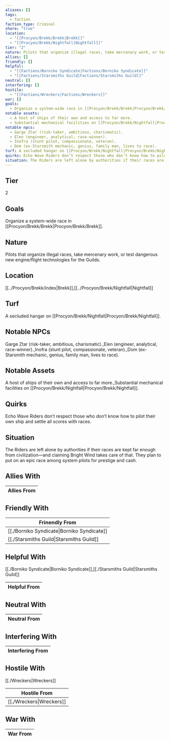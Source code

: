 ```yaml
---
aliases: []
tags:
  - faction
faction_type: Criminal
share: "true"
location:
  - "[[Procyon/Brekk/Brekk|Brekk]]"
  - "[[Procyon/Brekk/Nightfall|Nightfall]]"
tier: "2"
nature: Pilots that organize illegal races, take mercenary work, or test dangerous new engine/flight technologies for the Guilds.
allies: []
friendly: []
helpful:
  - "[[Factions/Borniko Syndicate|Factions/Borniko Syndicate]]"
  - "[[Factions/Starsmiths Guild|Factions/Starsmiths Guild]]"
neutral: []
interfering: []
hostile:
  - "[[Factions/Wreckers|Factions/Wreckers]]"
war: []
goals:
  - Organize a system-wide race in [[Procyon/Brekk/Brekk|Procyon/Brekk/Brekk]].
notable assets:
  - A host of ships of their own and access to far more.
  - Substantial mechanical facilities on [[Procyon/Brekk/Nightfall|Procyon/Brekk/Nightfall]].
notable npcs:
  - Garge Ztar (risk-taker, ambitious, charismatic).
  - Elen (engineer, analytical, race-winner).
  - Inofra (stunt pilot, compassionate, veteran).
  - Dom (ex-Starsmith mechanic, genius, family man, lives to race).
turf: A secluded hangar on [[Procyon/Brekk/Nightfall|Procyon/Brekk/Nightfall]].
quirks: Echo Wave Riders don’t respect those who don’t know how to pilot their own ship and settle all scores with races.
situation: The Riders are left alone by authorities if their races are kept far enough from civilization—and claiming Bright Wind takes care of that. They plan to put on an epic race among system pilots for prestige and cash.
---
```

## Tier

2

## Goals

Organize a system-wide race in [[Procyon/Brekk/Brekk|Procyon/Brekk/Brekk]].

## Nature

Pilots that organize illegal races, take mercenary work, or test dangerous new engine/flight technologies for the Guilds.

## Location

[[../Procyon/Brekk/index|Brekk]],[[../Procyon/Brekk/Nightfall|Nightfall]]

## Turf

A secluded hangar on [[Procyon/Brekk/Nightfall|Procyon/Brekk/Nightfall]].

## Notable NPCs

Garge Ztar (risk-taker, ambitious, charismatic).,Elen (engineer, analytical, race-winner).,Inofra (stunt pilot, compassionate, veteran).,Dom (ex-Starsmith mechanic, genius, family man, lives to race).

## Notable Assets

A host of ships of their own and access to far more.,Substantial mechanical facilities on [[Procyon/Brekk/Nightfall|Procyon/Brekk/Nightfall]].

## Quirks

Echo Wave Riders don’t respect those who don’t know how to pilot their own ship and settle all scores with races.

## Situation

The Riders are left alone by authorities if their races are kept far enough from civilization—and claiming Bright Wind takes care of that. They plan to put on an epic race among system pilots for prestige and cash.

## Allies With



| Allies From |
| ----------- |


## Friendly With



| Frinendly From                                       |
| ---------------------------------------------------- |
| [[./Borniko Syndicate\|Borniko Syndicate]] |
| [[./Starsmiths Guild\|Starsmiths Guild]]   |


## Helpful With

[[./Borniko Syndicate|Borniko Syndicate]],[[./Starsmiths Guild|Starsmiths Guild]]

| Helpful From |
| ------------ |


## Neutral With




| Neutral From |
| ------------ |



## Interfering With




| Interfering From |
| ---------------- |



## Hostile With

[[./Wreckers|Wreckers]]


| Hostile From                       |
| ---------------------------------- |
| [[./Wreckers\|Wreckers]] |



## War With



| War From |
| -------- |

